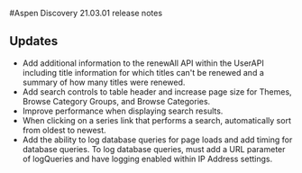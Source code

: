 #Aspen Discovery 21.03.01 release notes
## Updates
- Add additional information to the renewAll API within the UserAPI including title information for which titles can't be renewed and a summary of how many titles were renewed. 
- Add search controls to table header and increase page size for Themes, Browse Category Groups, and Browse Categories.
- Improve performance when displaying search results.
- When clicking on a series link that performs a search, automatically sort from oldest to newest. 
- Add the ability to log database queries for page loads and add timing for database queries. To log database queries, must add a URL parameter of logQueries and have logging enabled within IP Address settings.